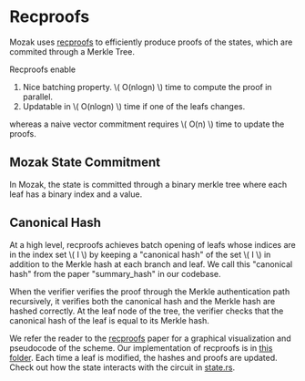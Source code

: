 # Recproofs

Mozak uses [recproofs] to efficiently produce proofs of the states, which are commited through a Merkle Tree.

Recproofs enable

1. Nice batching property. \\( O(nlogn) \\) time to compute the proof in parallel.
2. Updatable in \\( O(nlogn) \\) time if one of the leafs changes.

whereas a naive vector commitment requires \\( O(n) \\) time to update the proofs.

## Mozak State Commitment
In Mozak, the state is committed through a binary merkle tree where each leaf has a binary index and a value.

## Canonical Hash
At a high level, recproofs achieves batch opening of leafs whose indices are in the index set \\( I \\) by keeping a "canonical hash" of the set \\( I \\) in addition to the Merkle hash at each branch and leaf. We call this "canonical hash" from the paper "summary_hash" in our codebase.

When the verifier verifies the proof through the Merkle authentication path recursively, it verifies both the canonical hash and the Merkle hash are hashed correctly. At the leaf node of the tree, the verifier checks that the canonical hash of the leaf is equal to its Merkle hash.

We refer the reader to the [recproofs] paper for a graphical visualization and pseudocode of the scheme. Our implementation of recproofs is in [this folder]. Each time a leaf is modified, the hashes and proofs are updated. Check out how the state interacts with the circuit in [state.rs].


[recproofs]: https://uploads-ssl.webflow.com/6460ebf2b6ff254688bebf1c/64e4dd54d9198fde8d58ef44_main.pdf
[this folder]: ../../circuits/src/recproof
[state.rs]: ../../node/src/block_proposer/state.rs

